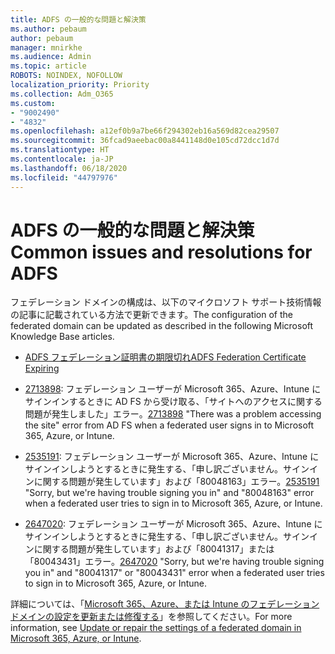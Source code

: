 ```yaml
---
title: ADFS の一般的な問題と解決策
ms.author: pebaum
author: pebaum
manager: mnirkhe
ms.audience: Admin
ms.topic: article
ROBOTS: NOINDEX, NOFOLLOW
localization_priority: Priority
ms.collection: Adm_O365
ms.custom:
- "9002490"
- "4832"
ms.openlocfilehash: a12ef0b9a7be66f294302eb16a569d82cea29507
ms.sourcegitcommit: 36fcad9aeebac00a8441148d0e105cd72dcc1d7d
ms.translationtype: HT
ms.contentlocale: ja-JP
ms.lasthandoff: 06/18/2020
ms.locfileid: "44797976"
---
```

# <a name="common-issues-and-resolutions-for-adfs"></a><span data-ttu-id="a117f-102">ADFS の一般的な問題と解決策</span><span class="sxs-lookup"><span data-stu-id="a117f-102">Common issues and resolutions for ADFS</span></span>

<span data-ttu-id="a117f-103">フェデレーション ドメインの構成は、以下のマイクロソフト サポート技術情報の記事に記載されている方法で更新できます。</span><span class="sxs-lookup"><span data-stu-id="a117f-103">The configuration of the federated domain can be updated as described in the following Microsoft Knowledge Base articles.</span></span>

- [<span data-ttu-id="a117f-104">ADFS フェデレーション証明書の期限切れ</span><span class="sxs-lookup"><span data-stu-id="a117f-104">ADFS Federation Certificate Expiring</span></span>](adfs-federation-certificate-expiring.md)

- <span data-ttu-id="a117f-105">[2713898](https://support.microsoft.com/help/2713898): フェデレーション ユーザーが Microsoft 365、Azure、Intune にサインインするときに AD FS から受け取る、「サイトへのアクセスに関する問題が発生しました」エラー。</span><span class="sxs-lookup"><span data-stu-id="a117f-105">[2713898](https://support.microsoft.com/help/2713898)  "There was a problem accessing the site" error from AD FS when a federated user signs in to Microsoft 365, Azure, or Intune.</span></span>

- <span data-ttu-id="a117f-106">[2535191](https://support.microsoft.com/help/2535191): フェデレーション ユーザーが Microsoft 365、Azure、Intune にサインインしようとするときに発生する、「申し訳ございません。サインインに関する問題が発生しています」および「80048163」エラー。</span><span class="sxs-lookup"><span data-stu-id="a117f-106">[2535191](https://support.microsoft.com/help/2535191) "Sorry, but we're having trouble signing you in" and "80048163" error when a federated user tries to sign in to Microsoft 365, Azure, or Intune.</span></span>

- <span data-ttu-id="a117f-107">[2647020](https://support.microsoft.com/help/2647020): フェデレーション ユーザーが Microsoft 365、Azure、Intune にサインインしようとするときに発生する、「申し訳ございません。サインインに関する問題が発生しています」および「80041317」または「80043431」エラー。</span><span class="sxs-lookup"><span data-stu-id="a117f-107">[2647020](https://support.microsoft.com/help/2647020)   "Sorry, but we're having trouble signing you in" and "80041317" or "80043431" error when a federated user tries to sign in to Microsoft 365, Azure, or Intune.</span></span>

<span data-ttu-id="a117f-108">詳細については、「[Microsoft 365、Azure、または Intune のフェデレーション ドメインの設定を更新または修復する](https://docs.microsoft.com/office365/troubleshoot/active-directory/update-federated-domain-office-365)」を参照してください。</span><span class="sxs-lookup"><span data-stu-id="a117f-108">For more information, see [Update or repair the settings of a federated domain in Microsoft 365, Azure, or Intune](https://docs.microsoft.com/office365/troubleshoot/active-directory/update-federated-domain-office-365).</span></span>
